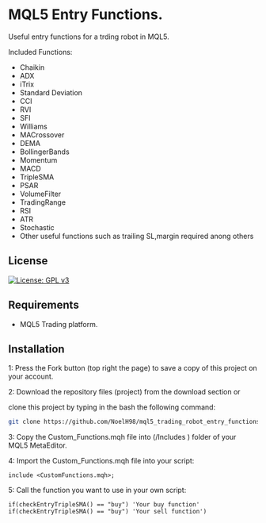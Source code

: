 # MQL5 Entry Functions.
Useful entry functions for a trding robot in MQL5.

Included Functions:
* Chaikin
* ADX
* iTrix
* Standard Deviation
* CCI
* RVI
* SFI
* Williams
* MACrossover
* DEMA
* BollingerBands
* Momentum
* MACD
* TripleSMA
* PSAR
* VolumeFilter
* TradingRange
* RSI
* ATR
* Stochastic
* Other useful functions such as trailing SL,margin required anong others


## License
[![License: GPL v3](https://img.shields.io/badge/License-GPLv3-blue.svg)](https://www.gnu.org/licenses/gpl-3.0)

## Requirements
* MQL5 Trading platform.

## Installation

1: Press the Fork button (top right the page) to save a copy of this project on your account.

2: Download the repository files (project) from the download section or 

clone this project by typing in the bash the following command:

```bash
git clone https://github.com/NoelH98/mql5_trading_robot_entry_functions.git
```
3: Copy the Custom_Functions.mqh file into (/Includes ) folder of your MQL5 MetaEditor.

4: Import the Custom_Functions.mqh file into your script:

  ```
  include <CustomFunctions.mqh>;
  ```
5: Call the function you want to use in your own script:

  ```
  if(checkEntryTripleSMA() == "buy") 'Your buy function'
  if(checkEntryTripleSMA() == "buy") 'Your sell function') 
  ```

